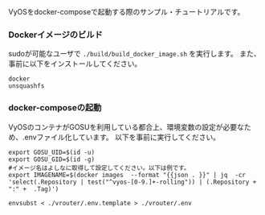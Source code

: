 VyOSをdocker-composeで起動する際のサンプル・チュートリアルです。

### Dockerイメージのビルド
sudoが可能なユーザで `./build/build_docker_image.sh` を実行します。 
また、事前に以下をインストールしてください。

```
docker
unsquashfs

```
### docker-composeの起動
VyOSのコンテナがGOSUを利用している都合上、環境変数の設定が必要なため、.envファイル化しています。
以下を事前に実行してください。

```
export GOSU_UID=$(id -u)
export GOSU_GID=$(id -g)
#イメージ名はよしなに取得して設定してください。以下は例です。
export IMAGENAME=$(docker images  --format "{{json . }}" | jq  -cr 'select(.Repository | test("^vyos-[0-9.]+-rolling")) | (.Repository + ":" +  .Tag)')

envsubst < ./vrouter/.env.template > ./vrouter/.env

```
